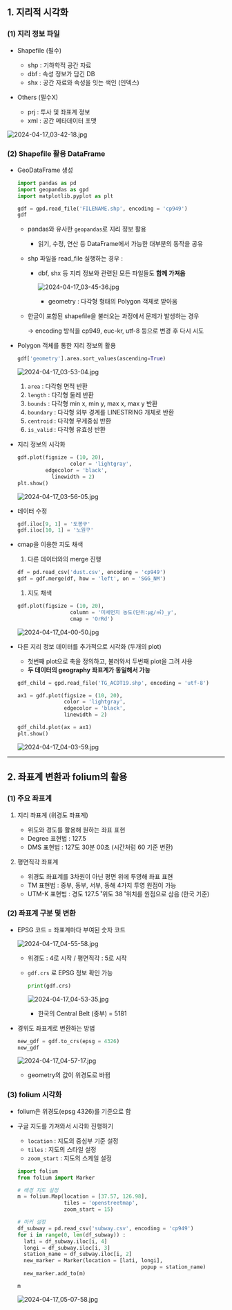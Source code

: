 ## 1. 지리적 시각화

### (1) 지리 정보 파일

- Shapefile (필수)
    - shp : 기하학적 공간 자료
    - dbf : 속성 정보가 담긴 DB
    - shx : 공간 자료와 속성을 잇는 색인 (인덱스)

- Others (필수X)
    - prj : 투사 및 좌표계 정보
    - xml : 공간 메타데이터 포맷
    

![2024-04-17_03-42-18.jpg](https://prod-files-secure.s3.us-west-2.amazonaws.com/edfd69d1-6c01-4d0c-9269-1bae8a4e3915/473bcd36-b8a9-41e5-a3a3-d9550e7b1195/2024-04-17_03-42-18.jpg)

### (2) Shapefile 활용 DataFrame

- GeoDataFrame 생성
    
    ```python
    import pandas as pd
    import geopandas as gpd
    import matplotlib.pyplot as plt
    
    gdf = gpd.read_file('FILENAME.shp', encoding = 'cp949')
    gdf
    ```
    
    - pandas와 유사한 `geopandas`로 지리 정보 활용
        - 읽기, 수정, 연산 등 DataFrame에서 가능한 대부분의 동작을 공유
    - shp 파일을 read_file 실행하는 경우 :
        - dbf, shx 등 지리 정보와 관련된 모든 파일들도 **함께 가져옴**
            
            ![2024-04-17_03-45-36.jpg](https://prod-files-secure.s3.us-west-2.amazonaws.com/edfd69d1-6c01-4d0c-9269-1bae8a4e3915/02db0ed3-e175-4fce-b4bd-d20c46b2bbec/2024-04-17_03-45-36.jpg)
            
            - geometry : 다각형 형태의 Polygon 객체로 받아옴
    
    - 한글이 포함된 shapefile을 불러오는 과정에서 문제가 발생하는 경우
        
        → encoding 방식을 cp949, euc-kr, utf-8 등으로 변경 후 다시 시도
        
- Polygon 객체를 통한 지리 정보의 활용
    
    ```python
    gdf['geometry'].area.sort_values(ascending=True)
    ```
    
    ![2024-04-17_03-53-04.jpg](https://prod-files-secure.s3.us-west-2.amazonaws.com/edfd69d1-6c01-4d0c-9269-1bae8a4e3915/4b36834d-23a2-46ea-a321-ff69ee897c67/2024-04-17_03-53-04.jpg)
    
    1. `area` : 다각형 면적 반환
    2. `length` : 다각형 둘레 반환
    3. `bounds` : 다각형 min x, min y, max x, max y 반환
    4. `boundary` : 다각형 외부 경계를 LINESTRING 개체로 반환
    5. `centroid` : 다각형 무게중심 반환
    6. `is_valid` : 다각형 유효성 반환
    
- 지리 정보의 시각화
    
    ```python
    gdf.plot(figsize = (10, 20), 
    				 color = 'lightgray',
             edgecolor = 'black', 
    	       linewidth = 2)
    plt.show()
    ```
    
    ![2024-04-17_03-56-05.jpg](https://prod-files-secure.s3.us-west-2.amazonaws.com/edfd69d1-6c01-4d0c-9269-1bae8a4e3915/0116eb24-3cbd-4348-9281-8f4933fcbb70/2024-04-17_03-56-05.jpg)
    
- 데이터 수정
    
    ```python
    gdf.iloc[9, 1] = '도봉구' 
    gdf.iloc[10, 1] = '노원구'
    ```
    
- cmap을 이용한 지도 채색
    1. 다른 데이터와의 merge 진행
    
    ```python
    df = pd.read_csv('dust.csv', encoding = 'cp949')
    gdf = gdf.merge(df, how = 'left', on = 'SGG_NM')
    ```
    
    1. 지도 채색
    
    ```python
    gdf.plot(figsize = (10, 20),
    				 column = '미세먼지 농도(단위:㎍/㎥)_y', 
    				 cmap = 'OrRd')
    ```
    
    ![2024-04-17_04-00-50.jpg](https://prod-files-secure.s3.us-west-2.amazonaws.com/edfd69d1-6c01-4d0c-9269-1bae8a4e3915/e9bd77d6-66c1-4299-9f2a-bb727c265464/2024-04-17_04-00-50.jpg)
    
- 다른 지리 정보 데이터를 추가적으로 시각화 (두개의 plot)
    - 첫번째 plot으로 축을 정의하고, 불러와서 두번째 plot을 그려 사용
    - **두 데이터의 geography 좌표계가 동일해서 가능**
    
    ```python
    gdf_child = gpd.read_file('TG_ACDT19.shp', encoding = 'utf-8')
    
    ax1 = gdf.plot(figsize = (10, 20),
                   color = 'lightgray',
                   edgecolor = 'black', 
                   linewidth = 2)
    
    gdf_child.plot(ax = ax1)
    plt.show()
    ```
    
    ![2024-04-17_04-03-59.jpg](https://prod-files-secure.s3.us-west-2.amazonaws.com/edfd69d1-6c01-4d0c-9269-1bae8a4e3915/522e6f16-5e3f-406c-a338-fa444733552e/2024-04-17_04-03-59.jpg)
    

---

## 2. 좌표계 변환과 folium의 활용

### (1) 주요 좌표계

1. 지리 좌표계 (위경도 좌표계)
    - 위도와 경도를 활용해 원하는 좌표 표현
    - Degree 표현법 : 127.5
    - DMS 표현법 : 127도 30분 00초 (시간처럼 60 기준 변환)
    
2. 평면직각 좌표계
    - 위경도 좌표계를 3차원이 아닌 평면 위에 투영해 좌표 표현
    - TM 표현법 : 중부, 동부, 서부, 동해 4가지 투영 원점이 가능
    - UTM-K 표현법 : 경도 127.5 ̊ 위도 38 ̊ 위치를 원점으로 삼음 (한국 기준)
    

### (2) 좌표계 구분 및 변환

- EPSG 코드 = 좌표계마다 부여된 숫자 코드
    
    ![2024-04-17_04-55-58.jpg](https://prod-files-secure.s3.us-west-2.amazonaws.com/edfd69d1-6c01-4d0c-9269-1bae8a4e3915/8a8c2cf7-bbef-4330-9a09-1e83f936f50a/2024-04-17_04-55-58.jpg)
    
    - 위경도 : 4로 시작 / 평면직각 : 5로 시작
    - `gdf.crs` 로 EPSG 정보 확인 가능
        
        ```python
        print(gdf.crs)
        ```
        
        ![2024-04-17_04-53-35.jpg](https://prod-files-secure.s3.us-west-2.amazonaws.com/edfd69d1-6c01-4d0c-9269-1bae8a4e3915/9f9ef3fb-86c4-4ef5-83b5-4e88b9a2c149/2024-04-17_04-53-35.jpg)
        
        - 한국의 Central Belt (중부) = 5181

- 경위도 좌표계로 변환하는 방법
    
    ```python
    new_gdf = gdf.to_crs(epsg = 4326)
    new_gdf
    ```
    
    ![2024-04-17_04-57-17.jpg](https://prod-files-secure.s3.us-west-2.amazonaws.com/edfd69d1-6c01-4d0c-9269-1bae8a4e3915/ad44abcf-e75e-4c4e-bac4-6bf8aeaf1419/2024-04-17_04-57-17.jpg)
    
    - geometry의 값이 위경도로 바뀜

### (3) folium 시각화

- folium은 위경도(epsg 4326)를 기준으로 함

- 구글 지도를 가져와서 시각화 진행하기
    - `location` : 지도의 중심부 기준 설정
    - `tiles` : 지도의 스타일 설정
    - `zoom_start` : 지도의 스케일 설정
    
    ```python
    import folium
    from folium import Marker
    
    # 배경 지도 설정
    m = folium.Map(location = [37.57, 126.98],
                   tiles = 'openstreetmap', 
                   zoom_start = 15)
    
    # 마커 설정
    df_subway = pd.read_csv('subway.csv', encoding = 'cp949')
    for i in range(0, len(df_subway)) :
      lati = df_subway.iloc[i, 4]
      longi = df_subway.iloc[i, 3]
      station_name = df_subway.iloc[i, 2]
      new_marker = Marker(location = [lati, longi],
    									    popup = station_name)
      new_marker.add_to(m)
    
    m
    ```
    
    ![2024-04-17_05-07-58.jpg](https://prod-files-secure.s3.us-west-2.amazonaws.com/edfd69d1-6c01-4d0c-9269-1bae8a4e3915/2115e0dd-7449-4987-a3ec-7b94de94806b/2024-04-17_05-07-58.jpg)
